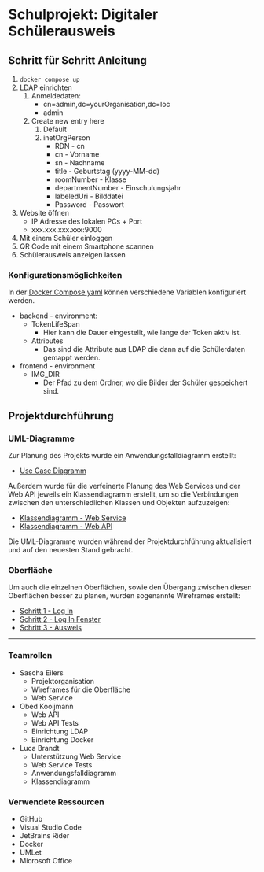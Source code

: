 # Schulprojekt: Digitaler Schülerausweis

## Schritt für Schritt Anleitung

1. `docker compose up`
2. LDAP einrichten
   1. Anmeldedaten:
      * cn=admin,dc=yourOrganisation,dc=loc
      * admin
   2. Create new entry here
      1. Default
      2. inetOrgPerson
         * RDN - cn
         * cn - Vorname
         * sn - Nachname
         * title - Geburtstag (yyyy-MM-dd)
         * roomNumber - Klasse
         * departmentNumber - Einschulungsjahr
         * labeledUri - Bilddatei
         * Password - Passwort
3. Website öffnen
   * IP Adresse des lokalen PCs + Port
   * xxx.xxx.xxx.xxx:9000
4. Mit einem Schüler einloggen
5. QR Code mit einem Smartphone scannen
6. Schülerausweis anzeigen lassen

### Konfigurationsmöglichkeiten

In der [Docker Compose yaml](docker-compose.yml) können verschiedene Variablen konfiguriert werden.

* backend - environment:
  * TokenLifeSpan
    * Hier kann die Dauer eingestellt, wie lange der Token aktiv ist.
  * Attributes
    * Das sind die Attribute aus LDAP die dann auf die Schülerdaten gemappt werden.
* frontend - environment
  * IMG_DIR
    * Der Pfad zu dem Ordner, wo die Bilder der Schüler gespeichert sind.

## Projektdurchführung

### UML-Diagramme

Zur Planung des Projekts wurde ein Anwendungsfalldiagramm erstellt:

* [Use Case Diagramm](Dokumente/Diagramme/UseCase.pdf)

Außerdem wurde für die verfeinerte Planung des Web Services und der Web API jeweils ein Klassendiagramm erstellt, um so die Verbindungen zwischen den unterschiedlichen Klassen und Objekten aufzuzeigen:

* [Klassendiagramm - Web Service](Dokumente/Diagramme/Klassendiagramm_WebService.pdf)
* [Klassendiagramm - Web API](Dokumente/Diagramme/Klassendiagramm_WebApi.pdf)

Die UML-Diagramme wurden während der Projektdurchführung aktualisiert und auf den neuesten Stand gebracht.

### Oberfläche

Um auch die einzelnen Oberflächen, sowie den Übergang zwischen diesen Oberflächen besser zu planen, wurden sogenannte Wireframes erstellt:

* [Schritt 1 - Log In](Dokumente/Wireframe/1_LogIn.pdf)
* [Schritt 2 - Log In Fenster](Dokumente/Wireframe/2_QR.pdf)
* [Schritt 3 - Ausweis](Dokumente/Wireframe/3_Ausweis.pdf)

---

### Teamrollen

* Sascha Eilers
  * Projektorganisation
  * Wireframes für die Oberfläche
  * Web Service
* Obed Kooijmann
  * Web API
  * Web API Tests
  * Einrichtung LDAP
  * Einrichtung Docker
* Luca Brandt
  * Unterstützung Web Service
  * Web Service Tests
  * Anwendungsfalldiagramm
  * Klassendiagramm

### Verwendete Ressourcen

* GitHub
* Visual Studio Code
* JetBrains Rider
* Docker
* UMLet
* Microsoft Office
